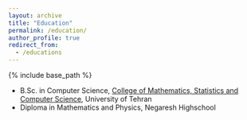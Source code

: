 ```yaml
---
layout: archive
title: "Education"
permalink: /education/
author_profile: true
redirect_from:
  - /educations
---
```


{% include base_path %}

* B.Sc. in Computer Science, [College of Mathematics, Statistics and Computer Science](https://science.ut.ac.ir/en/web/math),  University of Tehran
* Diploma in Mathematics and Physics, Negaresh Highschool

